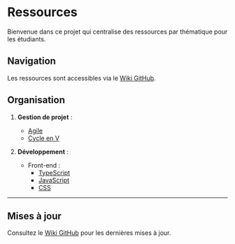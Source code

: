 # Ressources 

Bienvenue dans ce projet qui centralise des ressources par thématique pour les étudiants.

## Navigation
Les ressources sont accessibles via le [Wiki GitHub](https://github.com/StephaneTy-Pro/ressourcerie/wiki).

## Organisation
1. **Gestion de projet** :
   - [Agile](https://gist.github.com/votre-utilisateur/agile_resources)
   - [Cycle en V](https://gist.github.com/votre-utilisateur/cycle-en-v_resources)

2. **Développement** :
   - Front-end :
     - [TypeScript](https://gist.github.com/votre-utilisateur/typescript_resources)
     - [JavaScript](https://gist.github.com/votre-utilisateur/javascript_resources)
     - [CSS](https://gist.github.com/votre-utilisateur/css_resources)
---

## Mises à jour
Consultez le [Wiki GitHub](./wiki) pour les dernières mises à jour.
